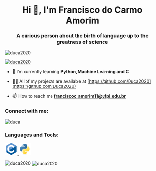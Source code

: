 <h1 align="center">Hi 👋, I'm Francisco do Carmo Amorim</h1>
<h3 align="center">A curious person about the birth of language up to the greatness of science</h3>

<p align="left"> <img src="https://komarev.com/ghpvc/?username=duca2020&label=Profile%20views&color=0e75b6&style=flat" alt="duca2020" /> </p>

<p align="left"> <a href="https://github.com/ryo-ma/github-profile-trophy"><img src="https://github-profile-trophy.vercel.app/?username=duca2020" alt="duca2020" /></a> </p>

- 🌱 I’m currently learning **Python, Machine Learning and C**

- 👨‍💻 All of my projects are available at [https://github.com/Duca2020](https://github.com/Duca2020)

- 📫 How to reach me **franciscoc_amorim11@ufpi.edu.br**

<h3 align="left">Connect with me:</h3>
<p align="left">
<a href="https://stackoverflow.com/users/13829284/duca" target="blank"><img align="center" src="https://raw.githubusercontent.com/rahuldkjain/github-profile-readme-generator/master/src/images/icons/Social/stack-overflow.svg" alt="duca" height="30" width="40" /></a>
</p>

<h3 align="left">Languages and Tools:</h3>
<p align="left"> <a href="https://www.cprogramming.com/" target="_blank"> <img src="https://raw.githubusercontent.com/devicons/devicon/master/icons/c/c-original.svg" alt="c" width="40" height="40"/> </a><a href="https://www.python.org" target="_blank"> <img src="https://raw.githubusercontent.com/devicons/devicon/master/icons/python/python-original.svg" alt="python" width="40" height="40"/> </a> </p>

<p><img align="left" src="https://github-readme-stats.vercel.app/api/top-langs?username=duca2020&show_icons=true&locale=en&layout=compact" alt="duca2020" /></p>

<p>&nbsp;<img align="center" src="https://github-readme-stats.vercel.app/api?username=duca2020&show_icons=true&locale=en" alt="duca2020" /></p>
